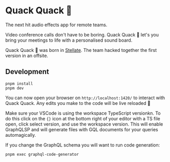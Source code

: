 # Quack Quack 🦆

The next hit audio effects app for remote teams.

Video conference calls don't have to be boring. Quack Quack 🦆 let's you bring your meetings to life with a personalised sound board.

Quack Quack 🦆 was born in [Stellate](https://stellate.co). The team hacked together the first version in an offsite.

## Development

```
pnpm install
pnpm dev
```

You can now open your browser on `http://localhost:1420/` to interact with Quack Quack. Any edits you make to the code will be live reloaded 🚀

Make sure your VSCode is using the workspace TypeScript versionkn. To do this click on the `{}` icon at the bottom right of your editor with a TS file open, click select version, and use the workspace version. This will enable GraphQLSP and will generate files with GQL documents for your queries automagically.

If you change the GraphQL schema you will want to run code generation:

```
pnpm exec graphql-code-generator
```
